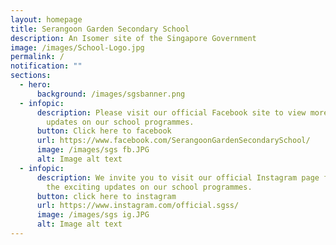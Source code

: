 ```yaml
---
layout: homepage
title: Serangoon Garden Secondary School
description: An Isomer site of the Singapore Government
image: /images/School-Logo.jpg
permalink: /
notification: ""
sections:
  - hero:
      background: /images/sgsbanner.png
  - infopic:
      description: Please visit our official Facebook site to view more exciting
        updates on our school programmes.
      button: Click here to facebook
      url: https://www.facebook.com/SerangoonGardenSecondarySchool/
      image: /images/sgs fb.JPG
      alt: Image alt text
  - infopic:
      description: We invite you to visit our official Instagram page for a glimpse of
        the exciting updates on our school programmes.
      button: click here to instagram
      url: https://www.instagram.com/official.sgss/
      image: /images/sgs ig.JPG
      alt: Image alt text
---
```

